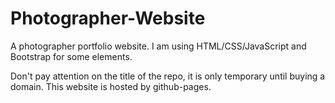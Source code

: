 # Photographer-Website
A photographer portfolio website. I am using HTML/CSS/JavaScript and Bootstrap for some elements.

Don't pay attention on the title of the repo, it is only temporary until buying a domain. This website is hosted by github-pages. 
